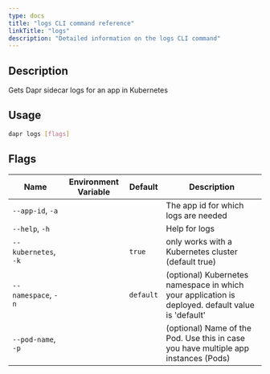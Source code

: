 ```yaml
---
type: docs
title: "logs CLI command reference"
linkTitle: "logs"
description: "Detailed information on the logs CLI command"
---
```


## Description

Gets Dapr sidecar logs for an app in Kubernetes

## Usage

```bash
dapr logs [flags]
```

## Flags

| Name | Environment Variable | Default | Description
| --- | --- | --- | --- |
| `--app-id`, `-a` | | | The app id for which logs are needed |
| `--help`, `-h` | | | Help for logs |
| `--kubernetes`, `-k` | | `true` | only works with a Kubernetes cluster (default true) |
| `--namespace`, `-n` | | `default` | (optional) Kubernetes namespace in which your application is deployed. default value is 'default' |
| `--pod-name`, `-p` | | | (optional) Name of the Pod. Use this in case you have multiple app instances (Pods) |
